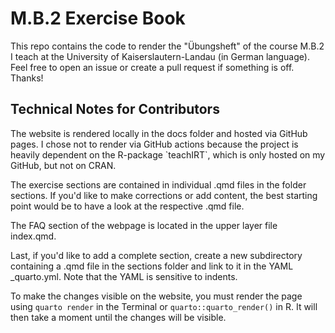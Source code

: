 # M.B.2 Exercise Book

This repo contains the code to render the "Übungsheft" of the course M.B.2 I teach at the University of Kaiserslautern-Landau (in German language). Feel free to open an issue or create a pull request if something is off. Thanks!

## Technical Notes for Contributors

The website is rendered locally in the docs folder and hosted via GitHub pages. I chose not to render via GitHub actions because the project is heavily dependent on the R-package \`teachIRT\`, which is only hosted on my GitHub, but not on CRAN.

The exercise sections are contained in individual .qmd files in the folder sections. If you'd like to make corrections or add content, the best starting point would be to have a look at the respective .qmd file.

The FAQ section of the webpage is located in the upper layer file index.qmd.

Last, if you'd like to add a complete section, create a new subdirectory containing a .qmd file in the sections folder and link to it in the YAML \_quarto.yml. Note that the YAML is sensitive to indents.

To make the changes visible on the website, you must render the page using `quarto render` in the Terminal or `quarto::quarto_render()` in R. It will then take a moment until the changes will be visible.
